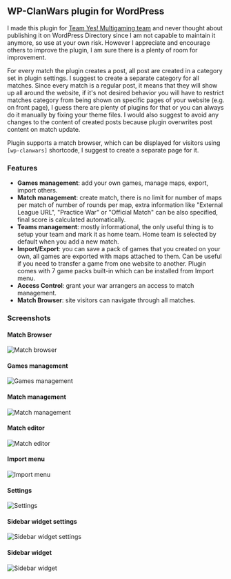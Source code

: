 ## WP-ClanWars plugin for WordPress

I made this plugin for [Team Yes! Multigaming team](http://team-yes.ru/) and never thought about publishing it on WordPress Directory since I am not capable to maintain it anymore, so use at your own risk. However I appreciate and encourage others to improve the plugin, I am sure there is a plenty of room for improvement.

For every match the plugin creates a post, all post are created in a category set in plugin settings. I suggest to create a separate category for all matches. Since every match is a regular post, it means that they will show up all around the website, if it's not desired behavior you will have to restrict matches category from being shown on specific pages of your website (e.g. on front page), I guess there are plenty of plugins for that or you can always do it manually by fixing your theme files. I would also suggest to avoid any changes to the content of created posts because plugin overwrites post content on match update.

Plugin supports a match browser, which can be displayed for visitors using `[wp-clanwars]` shortcode, I suggest to create a separate page for it.

### Features

* __Games management__: add your own games, manage maps, export, import others.
* __Match management__: create match, there is no limit for number of maps per match of number of rounds per map, extra information like "External League URL", "Practice War" or "Official Match" can be also specified, final score is calculated automatically.
* __Teams management__: mostly informational, the only useful thing is to setup your team and mark it as home team. Home team is selected by default when you add a new match.
* __Import/Export__: you can save a pack of games that you created on your own, all games are exported with maps attached to them. Can be useful if you need to transfer a game from one website to another. Plugin comes with 7 game packs built-in which can be installed from Import menu.
* __Access Control__: grant your war arrangers an access to match management.
* __Match Browser__: site visitors can navigate through all matches.

### Screenshots

#### Match Browser
![Match browser](https://bitbucket.org/and/wp-clanwars/raw/default/readme/matchbrowser.jpg)

#### Games management
![Games management](https://bitbucket.org/and/wp-clanwars/raw/default/readme/games.jpg)

#### Match management
![Match management](https://bitbucket.org/and/wp-clanwars/raw/default/readme/matches.jpg)

#### Match editor
![Match editor](https://bitbucket.org/and/wp-clanwars/raw/default/readme/match_editor.jpg)

#### Import menu
![Import menu](https://bitbucket.org/and/wp-clanwars/raw/default/readme/import.jpg)

#### Settings
![Settings](https://bitbucket.org/and/wp-clanwars/raw/default/readme/settings.jpg)

#### Sidebar widget settings
![Sidebar widget settings](https://bitbucket.org/and/wp-clanwars/raw/default/readme/widget_setup.jpg)

#### Sidebar widget
![Sidebar widget](https://bitbucket.org/and/wp-clanwars/raw/default/readme/sidebar_widget.jpg)
